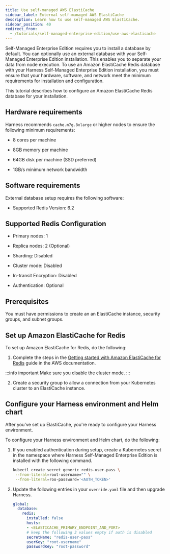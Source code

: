 ```yaml
---
title: Use self-managed AWS ElastiCache
sidebar_label: External self-managed AWS ElastiCache
description: Learn how to use self-managed AWS ElastiCache.
sidebar_position: 40
redirect_from:
  - /tutorials/self-managed-enterprise-edition/use-aws-elasticache
---
```


Self-Managed Enterprise Edition requires you to install a database by default. You can optionally use an external database with your Self-Managed Enterprise Edition installation. This enables you to separate your data from node execution. To use an Amazon ElastiCache Redis database with your Harness Self-Managed Enterprise Edition installation, you must ensure that your hardware, software, and network meet the minimum requirements for installation and configuration.

This tutorial describes how to configure an Amazon ElastiCache Redis database for your installation.

## Hardware requirements

Harness recommends `cache.m7g.8xlarge` or higher nodes to ensure the following minimum requirements:

- 8 cores per machine

- 8GB memory per machine

- 64GB disk per machine (SSD preferred)

- 1GB/s minimum network bandwidth

## Software requirements

External database setup requires the following software:

- Supported Redis Version: 6.2

## Supported Redis Configuration

- Primary nodes: 1

- Replica nodes: 2 (Optional)

- Sharding: Disabled

- Cluster mode: Disabled

- In-transit Encryption: Disabled

- Authentication: Optional

## Prerequisites

You must have permissions to create an an ElastiCache instance, security groups, and subnet groups.

## Set up Amazon ElastiCache for Redis

To set up Amazon ElastiCache for Redis, do the following:

1. Complete the steps in the [Getting started with Amazon ElastiCache for Redis](https://docs.aws.amazon.com/AmazonElastiCache/latest/red-ug/GettingStarted.html) guide in the AWS documentation.

:::info important
Make sure you disable the cluster mode.
:::

2. Create a security group to allow a connection from your Kubernetes cluster to an ElastiCache instance.

## Configure your Harness environment and Helm chart

After you've set up ElastiCache, you're ready to configure your Harness environment.

To configure your Harness environment and Helm chart, do the following:

1. If you enabled authentication during setup, create a Kubernetes secret in the namespace where Harness Self-Managed Enterprise Edition is installed with the following command.

   ```sh
   kubectl create secret generic redis-user-pass \
    --from-literal=root-username="" \
    --from-literal=roo-password='<AUTH_TOKEN>'

2. Update the following entries in your `override.yaml` file and then upgrade Harness.

   ```yaml
   global:
     database:
       redis:
         installed: false
         hosts:
         - <ELASTICACHE_PRIMARY_ENDPOINT_AND_PORT>
         # keep the following 3 values empty if auth is disabled
         secretName: "redis-user-pass"
         userKey: "root-username"
         passwordKey: "root-password"
   ```
